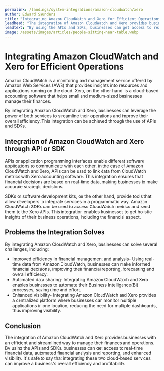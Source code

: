```yaml
---
permalink: /landings/system-integrations/amazon-cloudwatch/xero
author: Edward Saunders
title: "Integrating Amazon CloudWatch and Xero for Efficient Operations"
leadhead: "The integration of Amazon CloudWatch and Xero provides businesses with an efficient and streamlined way to manage their finances and operations"
leadtext: "By using the APIs and SDKs, businesses can get access to real-time financial data, automated financial analysis and reporting, and enhanced visibility. It's safe to say that integrating these two cloud-based services can improve a business's overall efficiency and profitability."
image: /assets/images/articles/people-sitting-near-table.webp
---
```

<div class="arttext">	<h1>Integrating Amazon CloudWatch and Xero for Efficient Operations</h1>
	<p>Amazon CloudWatch is a monitoring and management service offered by Amazon Web Services (AWS) that provides insights into resources and applications running on the cloud. Xero, on the other hand, is a cloud-based accounting software that helps small and medium-sized businesses manage their finances.</p>
	<p>By integrating Amazon CloudWatch and Xero, businesses can leverage the power of both services to streamline their operations and improve their overall efficiency. This integration can be achieved through the use of APIs and SDKs.</p>
	<h2>Integration of Amazon CloudWatch and Xero through API or SDK</h2>
	<p>APIs or application programming interfaces enable different software applications to communicate with each other. In the case of Amazon CloudWatch and Xero, APIs can be used to link data from CloudWatch metrics with Xero accounting software. This integration ensures that financial decisions are based on real-time data, making businesses to make accurate strategic decisions.</p>
	<p>SDKs or software development kits, on the other hand, provide tools that allow developers to integrate services in a programmatic way. Amazon CloudWatch SDKs can be used to access CloudWatch metrics and send them to the Xero APIs. This integration enables businesses to get holistic insights of their business operations, including the financial aspect.</p>
	<h2>Problems the Integration Solves</h2>
	<p>By integrating Amazon CloudWatch and Xero, businesses can solve several challenges, including:</p>
	<ul>
		<li>Improved efficiency in financial management and analysis- Using real-time data from Amazon CloudWatch, businesses can make informed financial decisions, improving their financial reporting, forecasting and overall efficiency.</li>
		<li>Automated data sharing- Integrating Amazon CloudWatch and Xero enables businesses to automate their Business Intelligence(BI) processes, saving time and effort.</li>
		<li>Enhanced visibility- Integrating Amazon CloudWatch and Xero provides a centralized platform where businesses can monitor multiple applications in one location, reducing the need for multiple dashboards, thus improving visibility.</li>
	</ul>
	<h2>Conclusion</h2>
	<p>The integration of Amazon CloudWatch and Xero provides businesses with an efficient and streamlined way to manage their finances and operations. By using the APIs and SDKs, businesses can get access to real-time financial data, automated financial analysis and reporting, and enhanced visibility. It's safe to say that integrating these two cloud-based services can improve a business's overall efficiency and profitability.</p>
</div>